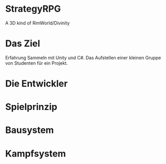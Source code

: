 # StrategyRPG
A 3D kind of RimWorld/Divinity 


Das Ziel
=========
Erfahrung Sammeln mit Unity und C#. Das Aufstellen einer kleinen Gruppe von Studenten für ein Projekt.

Die Entwickler
=========


Spielprinzip
========

Bausystem
=========

Kampfsystem
=======

